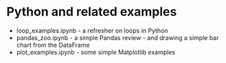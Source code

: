 # Python and related examples

* loop_examples.ipynb - a refresher on loops in Python
* pandas_zoo.ipynb - a simple Pandas review - and drawing a simple bar chart from the DataFrame
* plot_examples.ipynb - some simple Matplotlib examples
